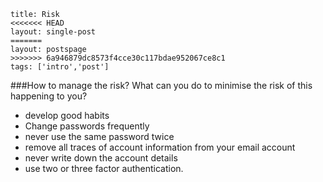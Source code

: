 
```
title: Risk
<<<<<<< HEAD
layout: single-post
=======
layout: postspage
>>>>>>> 6a946879dc8573f4cce30c117bdae952067ce8c1
tags: ['intro','post']

```
###How to manage the risk?
What can you do to minimise the risk of this happening to you?

 - develop good habits
 - Change passwords frequently
 - never use the same password twice
 - remove all traces of account information from your email account
 - never write down the account details
 - use two or three factor authentication.